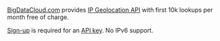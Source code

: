 [BigDataCloud.com](https://bigdatacloud.com/) provides [IP Geolocation API](https://www.bigdatacloud.com/ip-geolocation-apis/ip-address-geolocation-api) with first 10k lookups per month free of charge.

[Sign-up](https://www.bigdatacloud.com/customer/account/create) is required for an [API key](https://www.bigdatacloud.com/customer/account). No IPv6 support.
